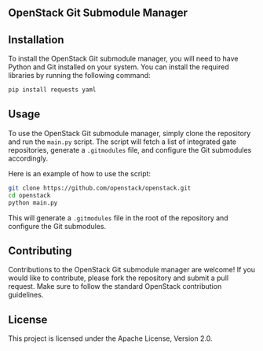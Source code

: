 ## OpenStack Git Submodule Manager

## Installation

To install the OpenStack Git submodule manager, you will need to have Python and Git installed on your system. You can install the required libraries by running the following command:
```bash
pip install requests yaml
```
## Usage

To use the OpenStack Git submodule manager, simply clone the repository and run the `main.py` script. The script will fetch a list of integrated gate repositories, generate a `.gitmodules` file, and configure the Git submodules accordingly.

Here is an example of how to use the script:
```bash
git clone https://github.com/openstack/openstack.git
cd openstack
python main.py
```
This will generate a `.gitmodules` file in the root of the repository and configure the Git submodules.

## Contributing

Contributions to the OpenStack Git submodule manager are welcome! If you would like to contribute, please fork the repository and submit a pull request. Make sure to follow the standard OpenStack contribution guidelines.

## License

This project is licensed under the Apache License, Version 2.0.